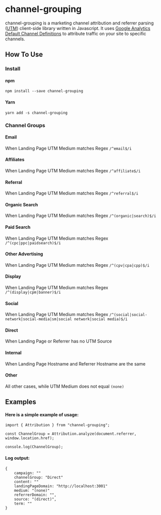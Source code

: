 # channel-grouping

channel-grouping is a marketing channel attribution and referrer parsing ([UTM](https://support.google.com/analytics/answer/1033863?hl=en)) client-side library written in Javascript. It uses [Google Analytics Default Channel Definitions](https://support.google.com/analytics/answer/3297892?hl=en) to attribute traffic on your site to specific channels.

## [](https://github.com/segmentio/inbound#how-to-use)How To Use

### [](https://github.com/behnaam/channel-grouping#install)Install

#### npm

    npm install --save channel-grouping

#### Yarn

    yarn add -s channel-grouping

### [](https://github.com/segmentio/inbound#channel-groups)Channel Groups

#### Email

When Landing Page UTM Medium matches Regex `/^email$/i`

#### Affiliates

When Landing Page UTM Medium matches Regex `/^affiliate$/i`

#### Referral

When Landing Page UTM Medium matches Regex `/^referral$/i`

#### Organic Search

When Landing Page UTM Medium matches Regex `/^(organic|search)$/i`

#### Paid Search

When Landing Page UTM Medium matches Regex `/^(cpc|ppc|paidsearch)$/i`

#### Other Advertising

When Landing Page UTM Medium matches Regex `/^(cpv|cpa|cpp)$/i`

#### Display

When Landing Page UTM Medium matches Regex `/^(display|cpm|banner)$/i`

#### Social

When Landing Page UTM Medium matches Regex `/^(social|social-network|social-media|sm|social network|social media)$/i`

#### Direct

When Landing Page or Referrer has no UTM Source

#### Internal

When Landing Page Hostname and Referrer Hostname are the same

#### Other

All other cases, while UTM Medium does not equal `(none)`

## Examples

#### Here is a simple example of usage:

    import { Attribution } from "channel-grouping";

    const ChannelGroup = Attribution.analyze(document.referrer, window.location.href);

    console.log(ChannelGroup);

#### Log output:

    {
        campaign: ""
        channelGroup: "Direct"
        content: ""
        landingPageDomain: "http://localhost:3001"
        medium: "(none)"
        referrerDomain: "",
        source: "(direct)",
        term: ""
    }
